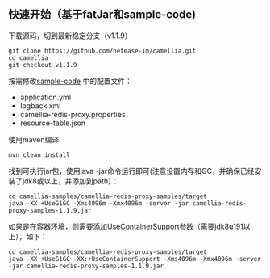 
## 快速开始（基于fatJar和sample-code)

下载源码，切到最新稳定分支（v1.1.9）
```
git clone https://github.com/netease-im/camellia.git
cd camellia
git checkout v1.1.9
```
按需修改[sample-code](/) 中的配置文件：
* application.yml
* logback.xml
* camellia-redis-proxy.properties
* resource-table.json

使用maven编译
```
mvn clean install
```
找到可执行jar包，使用java -jar命令运行即可(注意设置内存和GC，并确保已经安装了jdk8或以上，并添加到path）：
```
cd camellia-samples/camellia-redis-proxy-samples/target
java -XX:+UseG1GC -Xms4096m -Xmx4096m -server -jar camellia-redis-proxy-samples-1.1.9.jar 
```

如果是在容器环境，则需要添加UseContainerSupport参数（需要jdk8u191以上），如下：
```
cd camellia-samples/camellia-redis-proxy-samples/target
java -XX:+UseG1GC -XX:+UseContainerSupport -Xms4096m -Xmx4096m -server -jar camellia-redis-proxy-samples-1.1.9.jar
```